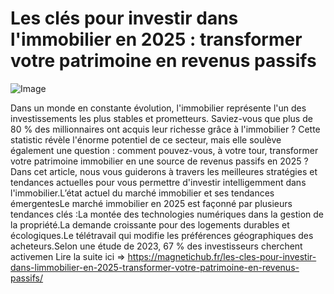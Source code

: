 # Les clés pour investir dans l'immobilier en 2025 : transformer votre patrimoine en revenus passifs

![Image](https://images.pexels.com/photos/16461718/pexels-photo-16461718.jpeg?auto=compress&cs=tinysrgb&h=650&w=940)

Dans un monde en constante évolution, l'immobilier représente l'un des investissements les plus stables et prometteurs. Saviez-vous que plus de 80 % des millionnaires ont acquis leur richesse grâce à l'immobilier ? Cette statistic révèle l'énorme potentiel de ce secteur, mais elle soulève également une question : comment pouvez-vous, à votre tour, transformer votre patrimoine immobilier en une source de revenus passifs en 2025 ? Dans cet article, nous vous guiderons à travers les meilleures stratégies et tendances actuelles pour vous permettre d'investir intelligemment dans l'immobilier.L’état actuel du marché immobilier et ses tendances émergentesLe marché immobilier en 2025 est façonné par plusieurs tendances clés :La montée des technologies numériques dans la gestion de la propriété.La demande croissante pour des logements durables et écologiques.Le télétravail qui modifie les préférences géographiques des acheteurs.Selon une étude de 2023, 67 % des investisseurs cherchent activemen Lire la suite ici => https://magnetichub.fr/les-cles-pour-investir-dans-limmobilier-en-2025-transformer-votre-patrimoine-en-revenus-passifs/
